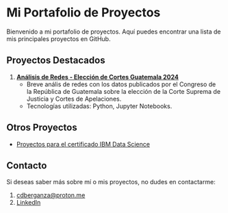 # Mi Portafolio de Proyectos

Bienvenido a mi portafolio de proyectos. Aquí puedes encontrar una lista de mis principales proyectos en GitHub.

## Proyectos Destacados

1. **[Análisis de Redes - Elección de Cortes Guatemala 2024](https://github.com/cdberganza/eleccion_cortes_gt_2024)**
   - Breve anális de redes con los datos publicados por el Congreso de la República de Guatemala sobre la elección de la Corte Suprema de Justicia y Cortes de Apelaciones.
   - Tecnologías utilizadas: Python, Jupyter Notebooks.

## Otros Proyectos

- [Proyectos para el certificado IBM Data Science](https://github.com/cdberganza/IBM_Data_Science)

## Contacto

Si deseas saber más sobre mí o mis proyectos, no dudes en contactarme: 
1. cdberganza@proton.me
2. [LinkedIn](https://www.linkedin.com/in/darwin-berganza/)
